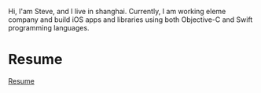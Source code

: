 Hi, I'am Steve, and I live in shanghai.
Currently, I am working eleme company and build iOS apps and libraries using both Objective-C and Swift programming languages.

# Resume
[Resume](http://wangchenquan.com/Resume/)
